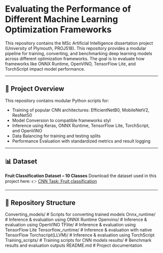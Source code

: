 # Evaluating the Performance of Different Machine Learning Optimization Frameworks

This repository contains the MSc Artificial Intelligence dissertation project (University of Plymouth, PROJ518).
This repository provides a modular pipeline for training, converting, and benchmarking deep learning models across different optimization frameworks. The goal is to evaluate how frameworks like ONNX Runtime, OpenVINO, TensorFlow Lite, and TorchScript impact model performance.

---

## 📖 Project Overview
This repository contains modular Python scripts for:
- Training of popular CNN architectures: EfficientNetB0, MobileNetV2, ResNet50
- Model Conversion to compatible frameworks styl
- Inference using Keras, ONNX Runtime, TensorFlow Lite, TorchScript, and OpenVINO
- Data Balancing for training and testing splits
- Performance Evaluation with standardized metrics and result logging

---

## 📊 Dataset
**Fruit Classification Dataset – 10 Classes**
Download the dataset used in this project here:
👉 [CNN Task: Fruit classification](https://www.kaggle.com/datasets/karimabdulnabi/fruit-classification10-class/data)  

---

## 📂 Repository Structure
Converting_models/ # Scripts for converting trained models
Onnx_runtime/ # Inference & evaluation using ONNX Runtime
Openvino/ # Inference & evaluation using OpenVINO
TFlite/ # Inference & evaluation using TensorFlow Lite
Tensorflow_runtime/ # Inference & evaluation with native TensorFlow
Torchscript(LLVM)/ # Inference & evaluation using TorchScript
Training_scripts/ # Training scripts for CNN models
results/ # Benchmark results and evaluation outputs
README.md # Project documentation


